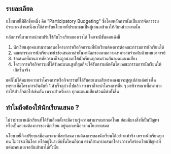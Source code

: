 ﻿## รายละเอียด

นโยบายนี้มีอีกชื่อหนึ่ง คือ "Participatory Budgeting" ซึ่งโดยหลักการนั้นเป็นการจัดสรรงบประมาณส่วนหนึ่งมาใช้สำหรับนโยบายที่ประชาชนเป็นผู้เสนอเข้ามาให้กับหน่วยงานนั้น

หลักการนี้สามารถนำมาปรับใช้กับโรงเรียนของเราได้ โดยจะมีขั้นตอนดังนี้

1. นักเรียนทุกคนสามารถเสนอโครงการหรือกิจกรรมที่นักเรียนต้องการต่อคณะกรรมการนักเรียนได้
2. คณะกรรมการนักเรียนจะนำข้อเสนอเหล่านั้นมาคัดกรองตามความเหมาะสมร่วมกับตัวแทนอาจารย์
3. ข้อเสนอที่ผ่านการคัดกรองก็จะถูกนำมาให้นักเรียนทุกคนร่วมกันลงคะแนนเสียง
4. โครงการหรือกิจกรรมที่ได้รับคะแนนสูงที่สุดก็จะได้รับการผลักดันโดยคณะกรรมการนักเรียนให้เกิดขึ้นจริง

แต่ก็ไม่ได้หมายความว่าโครงการหรือกิจกรรมที่ได้รับคะแนนเสียงรองลงมาจะสูญเปล่าแต่อย่างใด เพราะเมื่อโครงการอันดับที่ 1 สำเร็จลุล่วงไปแล้ว ทางเราก็จะนำโครงการอื่น ๆ มาพิจารณาเพื่อหาทางทำให้สำเร็จต่อไปเช่นกัน เพราะสำหรับเรา ทุกคะแนนเสียงล้วนมีค่าทั้งสิ้น

## ทำไมถึงต้องให้นักเรียนเสนอ ?

ไม่ว่าประธานนักเรียนที่ได้รับเลือกตั้งจะมีความรู้ความสามารถมากแค่ไหน ย่อมมีบางสิ่งที่เป็นปัญหาหรือเป็นความต้องการของนักเรียน อยู่นอกเหนือจากนโยบายเสมอ

นโยบายนี้จึงเปรียบเสมือนกระจกที่สะท้อนความต้องการของนักเรียนได้อย่างแท้จริง เพราะนักเรียนทุกคน ไม่ว่าจะเป็นใคร หรืออยู่ในระดับชั้นไหนก็ตาม ต่างก็สามารถเสนอโครงการหรือร้องเรียนปัญหาที่แต่ละคนพบเจอกันเข้ามาได้ทั้งนั้น
<!--stackedit_data:
eyJoaXN0b3J5IjpbMTY2NTc3ODU0NywtMzM2MzU0OTA3LC0xMz
I0MDM5NjkxLC0xMTMwODc2MDU3XX0=
-->